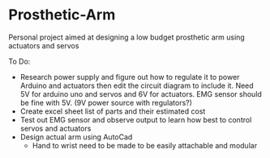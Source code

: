 # Prosthetic-Arm
Personal project aimed at designing a low budget prosthetic arm using actuators and servos

To Do:
  - Research power supply and figure out how to regulate it to power Arduino and actuators then edit the circuit diagram to include it. Need 5V for arduino uno and servos and 6V       for actuators. EMG sensor should be fine with 5V. (9V power source with regulators?)
  - Create excel sheet list of parts and their estimated cost 
  - Test out EMG sensor and observe output to learn how best to control servos and actuators
  - Design actual arm using AutoCad
    - Hand to wrist need to be made to be easily attachable and modular
